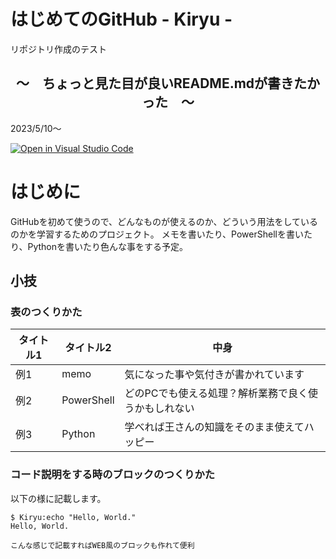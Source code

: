 # はじめてのGitHub - Kiryu -
リポジトリ作成のテスト
<h2 align="center">
  ～　ちょっと見た目が良いREADME.mdが書きたかった　～
</h2>
2023/5/10～

[![Open in Visual Studio Code](https://img.shields.io/static/v1?logo=visualstudiocode&label=&message=Open%20in%20Visual%20Studio%20Code&labelColor=2c2c32&color=007acc&logoColor=007acc)](https://open.vscode.dev/badmintoncryer/liketion)

# はじめに
GitHubを初めて使うので、どんなものが使えるのか、どういう用法をしているのかを学習するためのプロジェクト。
メモを書いたり、PowerShellを書いたり、Pythonを書いたり色んな事をする予定。

## 小技
### 表のつくりかた
| タイトル1       | タイトル2               | 中身                                                                                          |
| --------- | ---------------------------- | ---------------------------------------------------------------------------------------------------- |
| 例1       | memo                         | 気になった事や気付きが書かれています |
| 例2       | PowerShell                   | どのPCでも使える処理？解析業務で良く使うかもしれない                                               |
| 例3       | Python                       | 学べれば王さんの知識をそのまま使えてハッピー                                                |

### コード説明をする時のブロックのつくりかた
以下の様に記載します。
```shell
$ Kiryu:echo "Hello, World."
Hello, World.

こんな感じで記載すればWEB風のブロックも作れて便利
```